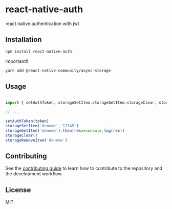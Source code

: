 # react-native-auth

react native authentication with jwt

## Installation

```sh
npm install react-native-auth
```

important!!


```sh
yarn add @react-native-community/async-storage
```

## Usage

```js

import { setAuthToken, storageSetItem,storageGetItem,storageClear, storageRemoveItem} from 'react-native-auth';

// ...

setAuthToken(token)
storageSetItem('deneme','12345')
storageGetItem('deneme').then(res=>console.log(res))
storageClear()
storageRemoveItem('deneme')
```

## Contributing

See the [contributing guide](CONTRIBUTING.md) to learn how to contribute to the repository and the development workflow.

## License

MIT
